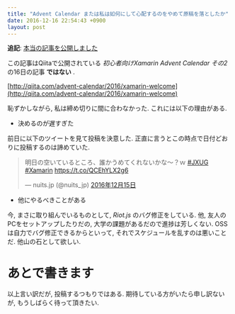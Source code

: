 ```yaml
---
title: "Advent Calendar または私は如何にして心配するのをやめて原稿を落としたか"
date: 2016-12-16 22:54:43 +0900
layout: post
---
```

__追記__: [本当の記事を公開しました]({{site.url}}/xamarin-oss)

この記事はQiitaで公開されている _初心者向けXamarin Advent Calendar その2_ の16日の記事 __ではない__ .

[http://qiita.com/advent-calendar/2016/xamarin-welcome](http://qiita.com/advent-calendar/2016/xamarin-welcome)

恥ずかしながら, 私は締め切りに間に合わなかった. これには以下の理由がある.

* 決めるのが遅すぎた

前日に以下のツイートを見て投稿を決意した. 正直に言うとこの時点で日付どおりに投稿するのは諦めていた.

<blockquote class="twitter-tweet" data-lang="ja"><p lang="ja" dir="ltr">明日の空いているところ、誰かうめてくれないかな～？ｗ <a href="https://twitter.com/hashtag/JXUG?src=hash">#JXUG</a> <a href="https://twitter.com/hashtag/Xamarin?src=hash">#Xamarin</a> <a href="https://t.co/QCEhYLX2g6">https://t.co/QCEhYLX2g6</a></p>&mdash; nuits.jp (@nuits_jp) <a href="https://twitter.com/nuits_jp/status/809190689003053056">2016年12月15日</a></blockquote>
<script async src="//platform.twitter.com/widgets.js" charset="utf-8"></script>

* 他にやるべきことがある

今, まさに取り組んでいるものとして, _Riot.js_ のバグ修正をしている. 他,
友人のPCをセットアップしたりだの, 大学の課題があるだので進捗は芳しくない.
OSSは自力でバグ修正できるからといって, それでスケジュールを乱すのは悪いことだ. 他山の石として欲しい.

# あとで書きます
以上言い訳だが, 投稿するつもりではある. 期待している方がいたら申し訳ないが,
もうしばらく待って頂きたい.
